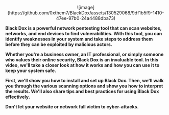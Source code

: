   
<p align="center"> ![image](https://github.com/0xthem7/BlackDox/assets/130529068/9df1b5f9-1410-47ee-97b0-24a4488dba73)</p>


**Black Dox is a powerful network pentesting tool that can scan websites, networks, and end devices to find vulnerabilities. With this tool, you can identify weaknesses in your system and take steps to address them before they can be exploited by malicious actors.**

**Whether you're a business owner, an IT professional, or simply someone who values their online security, Black Dox is an invaluable tool. In this video, we'll take a closer look at how it works and how you can use it to keep your system safe.**

**First, we'll show you how to install and set up Black Dox. Then, we'll walk you through the various scanning options and show you how to interpret the results. We'll also share tips and best practices for using Black Dox effectively.**

**Don't let your website or network fall victim to cyber-attacks.**
